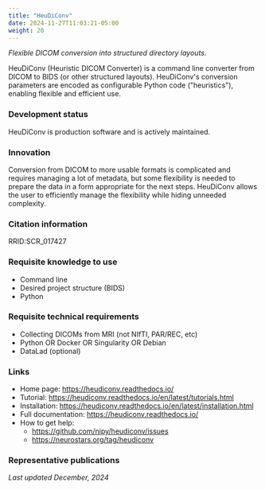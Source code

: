 ```yaml
---
title: "HeuDiConv"
date: 2024-11-27T11:03:21-05:00
weight: 20
---
```


*Flexible DICOM conversion into structured directory layouts.*

HeuDiConv (Heuristic DICOM Converter) is a command line converter from DICOM to BIDS (or other structured layouts).  HeuDiConv's conversion parameters are encoded as configurable Python code ("heuristics"), enabling flexible and efficient use.

### Development status

HeuDiConv is production software and is actively maintained.

### Innovation

Conversion from DICOM to more usable formats is complicated and requires managing a lot of metadata, but some flexibility is needed to prepare the data in a form appropriate for the next steps.  HeuDiConv allows the user to efficiently manage the flexibility while hiding unneeded complexity.

### Citation information

RRID:SCR_017427

### Requisite knowledge to use

- Command line
- Desired project structure (BIDS)
- Python

### Requisite technical requirements

- Collecting DICOMs from MRI (not NIfTI, PAR/REC, etc)
- Python OR Docker OR Singularity OR Debian
- DataLad (optional)

### Links

- Home page: https://heudiconv.readthedocs.io/
- Tutorial: https://heudiconv.readthedocs.io/en/latest/tutorials.html
- Installation: https://heudiconv.readthedocs.io/en/latest/installation.html
- Full documentation: https://heudiconv.readthedocs.io/
- How to get help:
  - https://github.com/nipy/heudiconv/issues
  - https://neurostars.org/tag/heudiconv

### Representative publications

*Last updated December, 2024*
